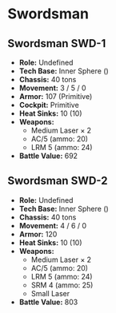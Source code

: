 # Swordsman
## Swordsman SWD-1
- **Role:** Undefined
- **Tech Base:** Inner Sphere ()
- **Chassis:** 40 tons
- **Movement:** 3 / 5 / 0
- **Armor:** 107 (Primitive)
- **Cockpit:** Primitive
- **Heat Sinks:** 10 (10)
- **Weapons:**
  - Medium Laser × 2
  - AC/5 (ammo: 20)
  - LRM 5 (ammo: 24)
- **Battle Value:** 692

## Swordsman SWD-2
- **Role:** Undefined
- **Tech Base:** Inner Sphere ()
- **Chassis:** 40 tons
- **Movement:** 4 / 6 / 0
- **Armor:** 120
- **Heat Sinks:** 10 (10)
- **Weapons:**
  - Medium Laser × 2
  - AC/5 (ammo: 20)
  - LRM 5 (ammo: 24)
  - SRM 4 (ammo: 25)
  - Small Laser
- **Battle Value:** 803

